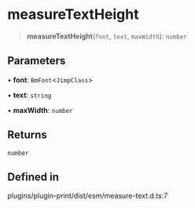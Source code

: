 # measureTextHeight

> **measureTextHeight**(`font`, `text`, `maxWidth`): `number`

## Parameters

• **font**: `BmFont`\<`JimpClass`\>

• **text**: `string`

• **maxWidth**: `number`

## Returns

`number`

## Defined in

plugins/plugin-print/dist/esm/measure-text.d.ts:7
